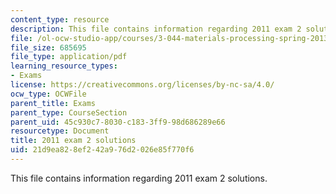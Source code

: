 ```yaml
---
content_type: resource
description: This file contains information regarding 2011 exam 2 solutions.
file: /ol-ocw-studio-app/courses/3-044-materials-processing-spring-2013/21d9ea828ef242a976d2026e85f770f6_MIT3_044S13_2011exam2solns.pdf
file_size: 685695
file_type: application/pdf
learning_resource_types:
- Exams
license: https://creativecommons.org/licenses/by-nc-sa/4.0/
ocw_type: OCWFile
parent_title: Exams
parent_type: CourseSection
parent_uid: 45c930c7-8030-c183-3ff9-98d686289e66
resourcetype: Document
title: 2011 exam 2 solutions
uid: 21d9ea82-8ef2-42a9-76d2-026e85f770f6
---
```

This file contains information regarding 2011 exam 2 solutions.